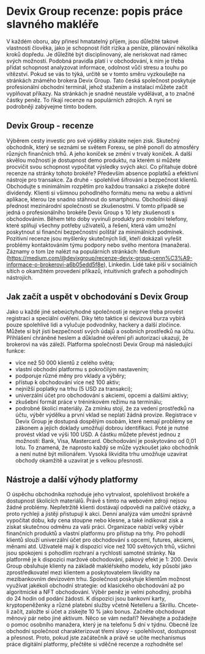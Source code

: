 # Devix Group recenze: popis práce slavného makléře
V každém oboru, aby přinesl hmatatelný příjem, jsou důležité takové vlastnosti člověka, jako je schopnost řídit rizika a peníze, plánování několika kroků dopředu. Je důležité být disciplinovaný, ale neriskovat nad rámec svých možností. Podobná pravidla platí i v obchodování, k nim je třeba přidat schopnost analyzovat informace, odolnost vůči stresu a touhu po vítězství. Pokud se vás to týká, určitě se v tomto směru vyzkoušejte na stránkách známého brokera Devix Group. Tato česká společnost poskytuje profesionální obchodní terminál, jehož stažením a instalací můžete začít vyplňovat příkazy. Na stránkách je snadné neustále vydělávat, a to značné částky peněz. To říkají recenze na populárních zdrojích. A nyní se podrobněji zabývejme tímto bodem.
## Devix Group - recenze
Výběrem cesty investic pro své výdělky získáte nejen zisk. Skutečný obchodník, který se seznámí se světem Forexu, se plně ponoří do atmosféry různých finančních trhů. A jeho koníček se změní v trvalý koníček. A další skvělou možností je dostupnost demo produktu, na kterém si můžete procvičit svou schopnost vypočítat výsledky svých akcí. 
Co přitahuje dobré recenze na stránky tohoto brokéře? Především absence poplatků a efektivní nástroje pro transakce. Za druhé - spolehlivé šifrování a bezpečnost klientů. Obchodujte s minimálním rozpětím pro každou transakci a získejte dobré dividendy. Klienti si všimnou pohodlného formátu menu na webu a aktivní aplikace, kterou lze snadno stáhnout do smartphonu. 
Obchodníci dávají přednost mezinárodní společnosti se zkušenostmi. V tomto případě se jedná o profesionálního brokéře Devix Group s 10 lety zkušeností s obchodováním. Během této doby vyvinuli produkty pro mobilní telefony, které splňují všechny potřeby uživatelů, a řešení, která vám umožní poskytnout si finanční bezpečnostní polštář za minimálních podmínek.
Pozitivní recenze jsou myšlenky skutečných lidí, kteří dokázali vyřešit problémy kontaktováním týmu podpory nebo svého mentora (manažera). Záznamy o tom lze nalézt na populárních stránkách: Medium (https://medium.com/@devixgroup/recenze-devix-group-cenn%C3%A9-informace-o-brokerovi-a6b05edd5f8e), Linkedin. Lidé také píší v sociálních sítích o okamžitém provedení příkazů, intuitivních grafech a pohodlných nástrojích.
## Jak začít a uspět v obchodování s Devix Group
Jako u každé jiné sebeúctyhodné společnosti je nejprve třeba provést registraci a speciální ověření. Díky této taktice si devizová burza vybírá pouze spolehlivé lidi a vylučuje podvodníky, hackery a další zločince. Můžete si být jisti bezpečností svých údajů a osobních prostředků na účtu. Přihlášení chráněné heslem a důkladné ověření při autorizaci ukazují, že brokerovi na vás záleží. 
Platforma společnosti Devix Group má následující funkce:
- více než 50 000 klientů z celého světa;
- vlastní obchodní platformu s pokročilým nastavením;
- podporuje různé měny pro vklady a výběry;
- přístup k obchodování více než 100 aktiv;
- nejnižší poplatky na trhu (5 USD za transakci);
- univerzální účet pro obchodování s akciemi, opcemi a dalšími aktivy;
- zkušební formát práce v tréninkovém režimu na terminálu;
- podrobné školicí materiály.
Za zmínku stojí, že za vedení prostředků na účtu, výběr výdělku a první vklad se neplatí žádná provize.
Registrace v Devix Group je dostupná dospělým osobám, které nemají problémy se zákonem a jejich doklady umožňují dobrou identifikaci. Poté je nutné provést vklad ve výši 100 USD. A částku můžete převést jednou z možností: Bank, Visa, Mastercard. Obchodování je poskytováno od 0,01 lotu. To znamená, že naprosto každý se může vyzkoušet jako obchodník a není nutné být milionářem. Vysoká likvidita trhu umožňuje uzavírat obchody okamžitě a uzavírat je s velkou přesností. 
## Nástroje a další výhody platformy
O úspěchu obchodníka rozhoduje jeho vytrvalost, spolehlivost brokéře a dostupnost školicích materiálů. Právě s tímto na webovém zdroji nejsou žádné problémy. Nepřetržitě klienti dostávají odpovědi na palčivé otázky, a proto rychleji a jistěji přistupují k akci. 
Denní analýza vám umožní správně vypočítat dobu, kdy cena stoupne nebo klesne, a také indikovat zisk a získat skutečnou odměnu za vaši práci. Organizace nabízí velký výběr finančních produktů a vlastní platformu pro přístup na trhy. Pro pohodlí klientů slouží univerzální účet pro obchodování s opcemi, futures, akciemi, měnami atd. Uživatelé mají k dispozici více než 100 světových trhů, všichni jsou spokojeni s pohodlím rozhraní a rychlostí samotné stránky. Na platformě je k dispozici maržové obchodování, pákový efekt je 1: 200.
Devix Group obsluhuje klienty na základě makléřského modelu, kdy působí jako zprostředkovatel mezi klientem a poskytovatelem likvidity na mezibankovním devizovém trhu. Společnost poskytuje klientům možnost využívat jakékoli obchodní strategie: od klasického obchodování až po algoritmické a NFT obchodování.
Výběr peněz je velmi pohodlný, probíhá do 24 hodin od podání žádosti. K dispozici jsou bankovní karty, kryptopeněženky a různé platební služby včetně Netelleru a Skrillu. Chcete-li začít, založte si účet a získejte 10 % jako bonus. Začněte obchodovat měnový pár nebo jiné aktivum. Něco se vám nedaří? Neváhejte a požádejte o pomoc osobního manažera, který je na telefonu 5 dní v týdnu. Obecně lze obchodní společnost charakterizovat třemi slovy - spolehlivost, dostupnost a přesnost. Proto, pokud jste začátečník a právě se učíte mechanismus práce digitální platformy, přečtěte si vděčné recenze a rozhodněte se!



